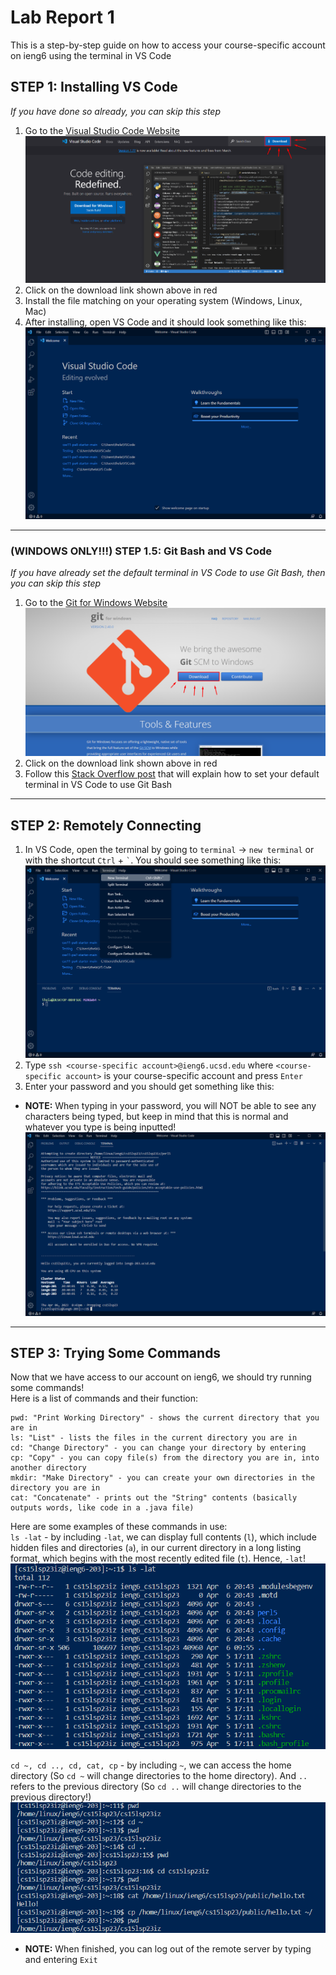 # **Lab Report 1**
This is a step-by-step guide on how to access your course-specific account on ieng6 using the terminal in VS Code

## **STEP 1: Installing VS Code**
*If you have done so already, you can skip this step*
1. Go to the [Visual Studio Code Website](https://code.visualstudio.com/)
![Image](downloadVSCode.png)
2. Click on the download link shown above in red
3. Install the file matching on your operating system (Windows, Linux, Mac)
4. After installing, open VS Code and it should look something like this:
![Image](VSCodeHome.png)
---

### **(WINDOWS ONLY!!!) STEP 1.5: Git Bash and VS Code**
*If you have already set the default terminal in VS Code to use Git Bash, then you can skip this step*
1. Go to the [Git for Windows Website](https://gitforwindows.org/)  
![Image](GitDownload.png)
2. Click on the download link shown above in red
3. Follow this [Stack Overflow post](https://stackoverflow.com/questions/42606837/how-do-i-use-bash-on-windows-from-the-visual-studio-code-integrated-terminal/50527994#50527994) that will explain how to set your default terminal in VS Code to use Git Bash
---

## **STEP 2: Remotely Connecting**
1. In VS Code, open the terminal by going to `terminal` -> `new terminal` or with the shortcut `Ctrl` + ``` ` ```. You should see something like this:  
![Image](TerminalVSCode.png)
2. Type `ssh <course-specific account>@ieng6.ucsd.edu` where `<course-specific account>` is your course-specific account and press `Enter`
3. Enter your password and you should get something like this:
* **NOTE:** When typing in your password, you will NOT be able to see any characters being typed, but keep in mind that this is normal and whatever you type is being inputted!
![Image](LogIn.png)
---

## **STEP 3: Trying Some Commands**
Now that we have access to our account on ieng6, we should try running some commands!  
Here is a list of commands and their function:  
```
pwd: "Print Working Directory" - shows the current directory that you are in
ls: "List" - lists the files in the current directory you are in
cd: "Change Directory" - you can change your directory by entering 
cp: "Copy" - you can copy file(s) from the directory you are in, into another directory
mkdir: "Make Directory" - you can create your own directories in the directory you are in
cat: "Concatenate" - prints out the "String" contents (basically outputs words, like code in a .java file)
```
Here are some examples of these commands in use:  
`ls -lat`  - by including `-lat`, we can display full contents (`l`), which include hidden files and directories (`a`), in our current directory in a long listing format, which begins with the most recently edited file (`t`). Hence, `-lat`!
![Image](ls-lat.png)

`cd ~, cd .., cd, cat, cp`  - by including `~`, we can access the home directory (So `cd ~` will change directories to the home directory). And `..` refers to the previous directory (So `cd ..` will change directories to the previous directory!)
![Image](someCommands.png)

* **NOTE:** When finished, you can log out of the remote server by typing and entering `Exit`
